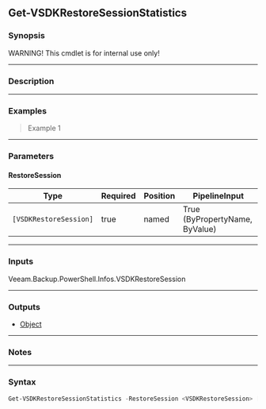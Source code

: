 Get-VSDKRestoreSessionStatistics
--------------------------------

### Synopsis
WARNING! This cmdlet is for internal use only!

---

### Description

---

### Examples
> Example 1

---

### Parameters
#### **RestoreSession**

|Type                  |Required|Position|PipelineInput                 |
|----------------------|--------|--------|------------------------------|
|`[VSDKRestoreSession]`|true    |named   |True (ByPropertyName, ByValue)|

---

### Inputs
Veeam.Backup.PowerShell.Infos.VSDKRestoreSession

---

### Outputs
* [Object](https://learn.microsoft.com/en-us/dotnet/api/System.Object)

---

### Notes

---

### Syntax
```PowerShell
Get-VSDKRestoreSessionStatistics -RestoreSession <VSDKRestoreSession> [<CommonParameters>]
```
